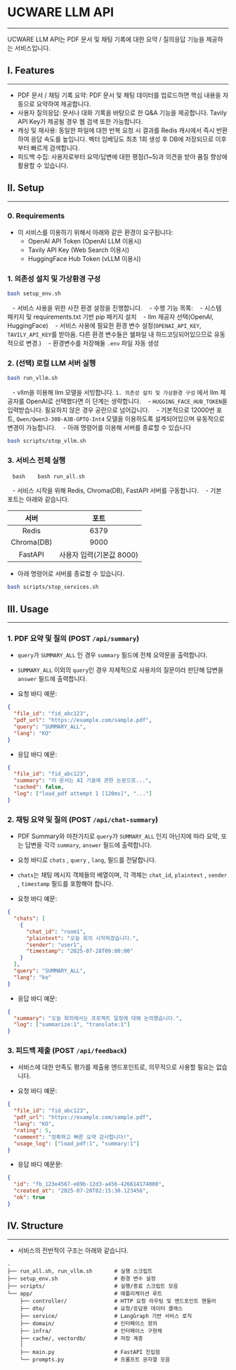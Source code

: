 
# UCWARE LLM API  
___
UCWARE LLM API는 PDF 문서 및 채팅 기록에 대한 요약 / 질의응답 기능을 제공하는 서비스입니다.

## I. Features
___
- PDF 문서 / 채팅 기록 요약: PDF 문서 및 채팅 데이터를 업로드하면 핵심 내용을 자동으로 요약하여 제공합니다.
- 사용자 질의응답: 문서나 대화 기록을 바탕으로 한 Q&A 기능을 제공합니다. Tavily API Key가 제공될 경우 웹 검색 또한 가능합니다.
- 캐싱 및 재사용: 동일한 파일에 대한 반복 요청 시 결과를 Redis 캐시에서 즉시 반환하여 응답 속도를 높입니다. 벡터 임베딩도 최초 1회 생성 후 DB에 저장되므로 이후부터 빠르게 검색합니다.  
- 피드백 수집: 사용자로부터 요약/답변에 대한 평점(1~5)과 의견을 받아 품질 향상에 활용할 수 있습니다.

## II. Setup
___
### 0. Requirements
- 이 서비스를 이용하기 위해서 아래와 같은 환경이 요구됩니다: 
	- OpenAI API Token (OpenAI LLM 이용시)
	- Tavily API Key (Web Search 이용시)
	- HuggingFace Hub Token (vLLM 이용시)

### 1. 의존성 설치 및 가상환경 구성
```bash
bash setup_env.sh
```
   - 서비스 사용을 위한 사전 환경 설정을 진행합니다.
   - 수행 기능 목록:
	   - 시스템 패키지 및 requirements.txt 기반 pip 패키지 설치
	   - llm 제공자 선택(OpenAI, HuggingFace)
	   - 서비스 사용에 필요한 환경 변수 설정(`OPENAI_API_KEY`, `TAVILY_API_KEY`를 받아옴. 다른 환경 변수들은 쉘파일 내 하드코딩되어있으므로 유동적으로 변경.)
	   - 환경변수를 저장해둘 `.env` 파일 자동 생성

### 2. (선택) 로컬 LLM 서버 실행

```bash
bash run_vllm.sh
```

   - vllm을 이용해 llm 모델을 서빙합니다. `1. 의존성 설치 및 가상환경 구성` 에서 llm 제공자를 OpenAI로 선택했다면 이 단계는 생략합니다.
   - `HUGGING_FACE_HUB_TOKEN`을 입력받습니다. 필요하지 않은 경우 공란으로 넘어갑니다.
   - 기본적으로 12000번 포트, `Qwen/Qwen3-30B-A3B-GPTQ-Int4` 모델을 이용하도록 설계되어있으며 유동적으로 변경이 가능합니다.
   - 아래 명령어를 이용해 서버를 종료할 수 있습니다
```bash
bash scripts/stop_vllm.sh   
```
  

### 3. 서비스 전체 실행

   ```bash
   bash run_all.sh
   ```

   - 서비스 시작을 위해 Redis, Chroma(DB), FastAPI 서버를 구동합니다.
   - 기본 포트는 아래와 같습니다.

|     서버     |        포트        |
| :--------: | :--------------: |
|   Redis    |       6379       |
| Chroma(DB) |       9000       |
|  FastAPI   | 사용자 입력(기본값 8000) |
- 아래 명령어로 서버를 종료할 수 있습니다.
```bash
bash scripts/stop_services.sh
```
## III. Usage
___

### 1. PDF 요약 및 질의 (POST `/api/summary`)
- `query`가 `SUMMARY_ALL` 인 경우 `summary` 필드에 전체 요약문을 출력합니다.
- `SUMMARY_ALL` 이외의 `query`인 경우 자체적으로 사용자의 질문이라 판단해 답변을 `answer` 필드에 출력합니다.

-  요청 바디 예문:
```json
{
  "file_id": "fid_abc123",
  "pdf_url": "https://example.com/sample.pdf",
  "query": "SUMMARY_ALL",
  "lang": "KO"
}
```

- 응답 바디 예문:
```json
{
  "file_id": "fid_abc123",
  "summary": "이 문서는 AI 기술에 관한 논문으로...",
  "cached": false,
  "log": ["load_pdf attempt 1 [120ms]", "..."]
}
```
### 2. 채팅 요약 및 질의 (POST `/api/chat-summary`)
- PDF Summary와 마찬가지로 `query`가 `SUMMARY_ALL` 인지 아닌지에 따라 요약, 또는 답변을 각각 `summary`, `answer` 필드에 출력합니다.
- 요청 바디로 `chats` , `query` , `lang`, 필드를 전달합니다.
- `chats`는 채팅 메시지 객체들의 배열이며, 각 객체는 `chat_id`, `plaintext` , `sender` , `timestamp` 필드를 포함해야 합니다.

- 요청 바디 예문:
```json
{
  "chats": [
    {
      "chat_id": "room1",
      "plaintext": "오늘 회의 시작하겠습니다.",
      "sender": "user1",
      "timestamp": "2025-07-28T09:00:00"
    }
  ],
  "query": "SUMMARY_ALL",
  "lang": "ko"
}
```

- 응답 바디 예문:
```json
{
  "summary": "오늘 회의에서는 프로젝트 일정에 대해 논의했습니다.",
  "log": ["summarize:1", "translate:1"]
}
```
### 3. 피드백 제출 (POST `/api/feedback`)
- 서비스에 대한 만족도 평가를 제출용 엔드포인트로, 의무적으로 사용할 필요는 없습니다.
  
- 요청 바디 예문:
```json
{
  "file_id": "fid_abc123",
  "pdf_url": "https://example.com/sample.pdf",
  "lang": "KO",
  "rating": 5,
  "comment": "정확하고 빠른 요약 감사합니다!",
  "usage_log": ["load_pdf:1", "summary:1"]
}
```

- 응답 바디 예문문:
```json
{
  "id": "fb_123e4567-e89b-12d3-a456-426614174000",
  "created_at": "2025-07-28T02:15:30.123456",
  "ok": true
}
```

## IV. Structure
___

- 서비스의 전반적이 구조는 아래와 같습니다.
```
.
├── run_all.sh, run_vllm.sh       # 실행 스크립트
├── setup_env.sh                  # 환경 변수 설정
├── scripts/                      # 실행/종료 스크립트 모음
└── app/                          # 애플리케이션 루트
    ├── controller/               # HTTP 요청 라우팅 및 엔드포인트 핸들러
    ├── dto/                      # 요청/응답용 데이터 클래스
    ├── service/                  # LangGraph 기반 서비스 로직
    ├── domain/                   # 인터페이스 정의
    ├── infra/                    # 인터페이스 구현체
    ├── cache/, vectordb/         # 저장 계층
    │
    ├── main.py                   # FastAPI 진입점
    └── prompts.py                # 프롬프트 문자열 모음
```
